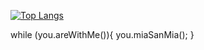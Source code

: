 [![Top Langs](https://github-readme-stats.vercel.app/api?username=Amirrezat1379&show_icons=true&theme=radical)](https://github.com/anuraghazra/github-readme-stats)

while (you.areWithMe()){
  you.miaSanMia();
}
